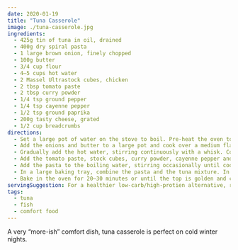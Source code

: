 ```yaml
---
date: 2020-01-19
title: "Tuna Casserole"
image: ./tuna-casserole.jpg
ingredients:
  - 425g tin of tuna in oil, drained
  - 400g dry spiral pasta
  - 1 large brown onion, finely chopped
  - 100g butter
  - 3/4 cup flour
  - 4–5 cups hot water
  - 2 Massel Ultrastock cubes, chicken
  - 2 tbsp tomato paste
  - 2 tbsp curry powder
  - 1/4 tsp ground pepper
  - 1/4 tsp cayenne pepper
  - 1/2 tsp ground paprika
  - 200g tasty cheese, grated
  - 1/2 cup breadcrumbs
directions:
  - Set a large pot of water on the stove to boil. Pre-heat the oven to 200 degrees (180 for fan forced).
  - Add the onions and butter to a large pot and cook over a medium flame until the onions are golden and soft. Add the flour and combine until a soft dough forms.
  - Gradually add the hot water, stirring continuously with a whisk. Continue until all of the water has been added and a medium-thick roux (basic white sauce) forms. Add more water if required.
  - Add the tomato paste, stock cubes, curry powder, cayenne pepper and ground pepper, stirring to combine. Add the tuna and stir through, breaking up the larger chunks with the whisk.
  - Add the pasta to the boiling water, stirring occasionally until cooked. Drain and set aside.
  - In a large baking tray, combine the pasta and the tuna mixture. In a separate bowl, combine the grated cheese and breadcrumbs, then sprinkle over the casserole evenly. Shake the paprika over the top evenly.
  - Bake in the oven for 20–30 minutes or until the top is golden and crunchy.
servingSuggestion: For a healthier low-carb/high-protien alternative, replace the pasta with red lentil pasta, the flour with wholemeal flour, and the breadcrumbs with polenta.
tags:
  - tuna
  - fish
  - comfort food
---
```


A very “more-ish” comfort dish, tuna casserole is perfect on cold winter nights.
